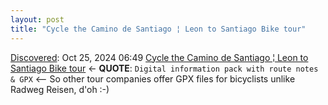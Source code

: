 ```yaml
---
layout: post
title: "Cycle the Camino de Santiago ¦ Leon to Santiago Bike tour"
---
```

[Discovered](http://rolandtanglao.com/2020/07/29/p1-blogthis-checkvist-list-links-to-blog/): Oct 25, 2024 06:49 [Cycle the Camino de Santiago ¦ Leon to Santiago Bike tour](https://www.utracks.com/Spain/Self-Guided-Cycling/Spanish-Camino-by-Bike-Leon-to-Santiago) <- **QUOTE**: `Digital information pack with route notes & GPX` <-- So other tour companies offer GPX files for bicyclists unlike Radweg Reisen, d'oh :-)
